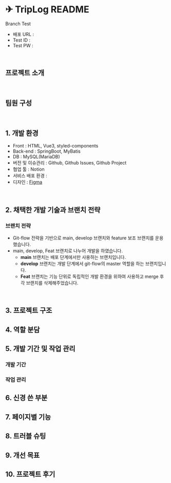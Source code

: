 # ✈ TripLog README
Branch Test


- 배포 URL : 
- Test ID : 
- Test PW : 

<br>

## 프로젝트 소개

<br>

## 팀원 구성

<br>

## 1. 개발 환경

- Front : HTML, Vue3, styled-components
- Back-end : SpringBoot, MyBatis
- DB : MySQL(MariaDB)
- 버전 및 이슈관리 : Github, Github Issues, Github Project
- 협업 툴 : Notion
- 서비스 배포 환경 : 
- 디자인 : [Figma](https://www.figma.com/file/fAisC2pEKzxTOzet9CfqML/README(oh-my-code)?node-id=39%3A1814)
<br>

## 2. 채택한 개발 기술과 브랜치 전략

### 브랜치 전략

- Git-flow 전략을 기반으로 main, develop 브랜치와 feature 보조 브랜치를 운용했습니다.
- main, develop, Feat 브랜치로 나누어 개발을 하였습니다.
    - **main** 브랜치는 배포 단계에서만 사용하는 브랜치입니다.
    - **develop** 브랜치는 개발 단계에서 git-flow의 master 역할을 하는 브랜치입니다.
    - **Feat** 브랜치는 기능 단위로 독립적인 개발 환경을 위하여 사용하고 merge 후 각 브랜치를 삭제해주었습니다.

<br>

## 3. 프로젝트 구조


## 4. 역할 분담


## 5. 개발 기간 및 작업 관리

### 개발 기간


### 작업 관리



## 6. 신경 쓴 부분



## 7. 페이지별 기능



## 8. 트러블 슈팅



## 9. 개선 목표



## 10. 프로젝트 후기

